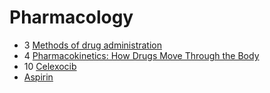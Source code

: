 # Pharmacology

- 3 [Methods of drug administration](methods-of-drug-administration)
- 4 [Pharmacokinetics: How Drugs Move Through the Body](pharmacokinetics)
- 10 [Celexocib](celecoxib)
- [Aspirin](aspirin)